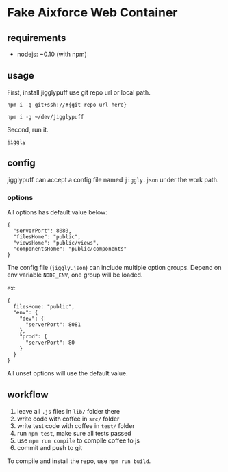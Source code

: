# Fake Aixforce Web Container

## requirements

- nodejs: ~0.10 (with npm)

## usage

First, install jigglypuff use git repo url or local path.

`npm i -g git+ssh://#{git repo url here}`

`npm i -g ~/dev/jigglypuff`

Second, run it.

`jiggly`

## config

jigglypuff can accept a config file named `jiggly.json` under the work path.

### options

All options has default value below:

    {
      "serverPort": 8080,
      "filesHome": "public",
      "viewsHome": "public/views",
      "componentsHome": "public/components"
    }

The config file (`jiggly.json`) can include multiple option groups. Depend on env variable `NODE_ENV`, one group will be loaded.

ex:

    {
      filesHome: "public",
      "env": {
        "dev": {
          "serverPort": 8081
        },
        "prod": {
          "serverPort": 80
        }
      }
    }

All unset options will use the default value.

## workflow

1. leave all `.js` files in `lib/` folder there
2. write code with coffee in `src/` folder
3. write test code with coffee in `test/` folder
4. run `npm test`, make sure all tests passed
5. use `npm run compile` to compile coffee to js
6. commit and push to git

To compile and install the repo, use `npm run build`.

